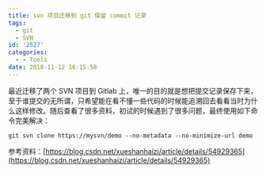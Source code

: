 ```yaml
---
title: svn 项目迁移到 git 保留 commit 记录
tags:
  - git
  - SVN
id: '2527'
categories:
  - - Tools
date: 2018-11-12 16:15:58
---
```


最近迁移了两个 SVN 项目到 Gitlab 上，唯一的目的就是想把提交记录保存下来，至于谁提交的无所谓，只希望能在看不懂一些代码的时候能追溯回去看看当时为什么这样修改。随后查看了很多资料，初试的时候遇到了很多问题，最终使用如下命令完美解决：

```
git svn clone https://mysvn/demo --no-metadata --no-minimize-url demo
```

参考资料：[https://blog.csdn.net/xueshanhaizi/article/details/54929365](https://blog.csdn.net/xueshanhaizi/article/details/54929365)